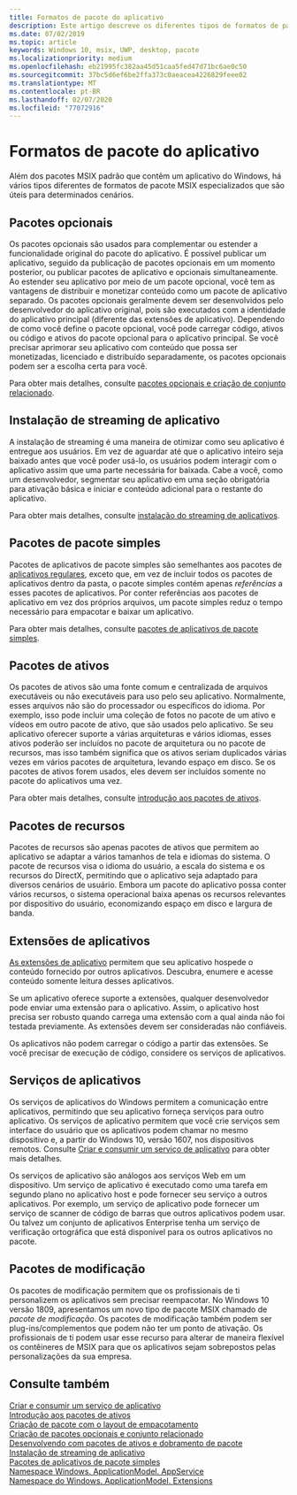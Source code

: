 ```yaml
---
title: Formatos de pacote do aplicativo
description: Este artigo descreve os diferentes tipos de formatos de pacote MSIX que são úteis para determinados cenários.
ms.date: 07/02/2019
ms.topic: article
keywords: Windows 10, msix, UWP, desktop, pacote
ms.localizationpriority: medium
ms.openlocfilehash: eb21995fc382aa45d51caa5fed47d71bc6ae0c50
ms.sourcegitcommit: 37bc5d6ef6be2ffa373c0aeacea4226829feee02
ms.translationtype: MT
ms.contentlocale: pt-BR
ms.lasthandoff: 02/07/2020
ms.locfileid: "77072916"
---
```

# <a name="app-package-formats"></a>Formatos de pacote do aplicativo

Além dos pacotes MSIX padrão que contêm um aplicativo do Windows, há vários tipos diferentes de formatos de pacote MSIX especializados que são úteis para determinados cenários.

## <a name="optional-packages"></a>Pacotes opcionais

Os pacotes opcionais são usados para complementar ou estender a funcionalidade original do pacote do aplicativo. É possível publicar um aplicativo, seguido da publicação de pacotes opcionais em um momento posterior, ou publicar pacotes de aplicativo e opcionais simultaneamente. Ao estender seu aplicativo por meio de um pacote opcional, você tem as vantagens de distribuir e monetizar conteúdo como um pacote de aplicativo separado. Os pacotes opcionais geralmente devem ser desenvolvidos pelo desenvolvedor do aplicativo original, pois são executados com a identidade do aplicativo principal (diferente das extensões de aplicativo). Dependendo de como você define o pacote opcional, você pode carregar código, ativos ou código e ativos do pacote opcional para o aplicativo principal. Se você precisar aprimorar seu aplicativo com conteúdo que possa ser monetizadas, licenciado e distribuído separadamente, os pacotes opcionais podem ser a escolha certa para você. 

Para obter mais detalhes, consulte [pacotes opcionais e criação de conjunto relacionado](optional-packages.md).

## <a name="app-streaming-install"></a>Instalação de streaming de aplicativo

A instalação de streaming é uma maneira de otimizar como seu aplicativo é entregue aos usuários. Em vez de aguardar até que o aplicativo inteiro seja baixado antes que você poder usá-lo, os usuários podem interagir com o aplicativo assim que uma parte necessária for baixada. Cabe a você, como um desenvolvedor, segmentar seu aplicativo em uma seção obrigatória para ativação básica e iniciar e conteúdo adicional para o restante do aplicativo. 

Para obter mais detalhes, consulte [instalação do streaming de aplicativos](streaming-install.md).

## <a name="flat-bundle-packages"></a>Pacotes de pacote simples

Pacotes de aplicativos de pacote simples são semelhantes aos pacotes de [aplicativos regulares](packaging-uwp-apps.md#types-of-app-packages), exceto que, em vez de incluir todos os pacotes de aplicativos dentro da pasta, o pacote simples contém apenas *referências* a esses pacotes de aplicativos. Por conter referências aos pacotes de aplicativo em vez dos próprios arquivos, um pacote simples reduz o tempo necessário para empacotar e baixar um aplicativo.

Para obter mais detalhes, consulte [pacotes de aplicativos de pacote simples](flat-bundles.md).

## <a name="asset-packages"></a>Pacotes de ativos

Os pacotes de ativos são uma fonte comum e centralizada de arquivos executáveis ou não executáveis para uso pelo seu aplicativo. Normalmente, esses arquivos não são do processador ou específicos do idioma. Por exemplo, isso pode incluir uma coleção de fotos no pacote de um ativo e vídeos em outro pacote de ativo, que são usados pelo aplicativo. Se seu aplicativo oferecer suporte a várias arquiteturas e vários idiomas, esses ativos poderão ser incluídos no pacote de arquitetura ou no pacote de recursos, mas isso também significa que os ativos seriam duplicados várias vezes em vários pacotes de arquitetura, levando espaço em disco. Se os pacotes de ativos forem usados, eles devem ser incluídos somente no pacote do aplicativos uma vez. 

Para obter mais detalhes, consulte [introdução aos pacotes de ativos](asset-packages.md).

## <a name="resource-packages"></a>Pacotes de recursos

Pacotes de recursos são apenas pacotes de ativos que permitem ao aplicativo se adaptar a vários tamanhos de tela e idiomas do sistema. O pacote de recursos visa o idioma do usuário, a escala do sistema e os recursos do DirectX, permitindo que o aplicativo seja adaptado para diversos cenários de usuário. Embora um pacote do aplicativo possa conter vários recursos, o sistema operacional baixa apenas os recursos relevantes por dispositivo do usuário, economizando espaço em disco e largura de banda.

## <a name="app-extensions"></a>Extensões de aplicativos

[As extensões de aplicativo](https://docs.microsoft.com/uwp/api/windows.applicationmodel.appextensions) permitem que seu aplicativo hospede o conteúdo fornecido por outros aplicativos. Descubra, enumere e acesse conteúdo somente leitura desses aplicativos.

Se um aplicativo oferece suporte a extensões, qualquer desenvolvedor pode enviar uma extensão para o aplicativo. Assim, o aplicativo host precisa ser robusto quando carrega uma extensão com a qual ainda não foi testada previamente. As extensões devem ser consideradas não confiáveis.

Os aplicativos não podem carregar o código a partir das extensões. Se você precisar de execução de código, considere os serviços de aplicativos.

## <a name="app-services"></a>Serviços de aplicativos

Os serviços de aplicativos do Windows permitem a comunicação entre aplicativos, permitindo que seu aplicativo forneça serviços para outro aplicativo. Os serviços de aplicativo permitem que você crie serviços sem interface do usuário que os aplicativos podem chamar no mesmo dispositivo e, a partir do Windows 10, versão 1607, nos dispositivos remotos. Consulte [Criar e consumir um serviço de aplicativo](https://docs.microsoft.com/windows/uwp/launch-resume/how-to-create-and-consume-an-app-service) para obter mais detalhes.

Os serviços de aplicativo são análogos aos serviços Web em um dispositivo. Um serviço de aplicativo é executado como uma tarefa em segundo plano no aplicativo host e pode fornecer seu serviço a outros aplicativos. Por exemplo, um serviço de aplicativo pode fornecer um serviço de scanner de código de barras que outros aplicativos podem usar. Ou talvez um conjunto de aplicativos Enterprise tenha um serviço de verificação ortográfica que está disponível para os outros aplicativos no pacote.

## <a name="modification-packages"></a>Pacotes de modificação 
Os pacotes de modificação permitem que os profissionais de ti personalizem os aplicativos sem precisar reempacotar. No Windows 10 versão 1809, apresentamos um novo tipo de pacote MSIX chamado de *pacote de modificação*. Os pacotes de modificação também podem ser plug-ins/complementos que podem não ter um ponto de ativação. Os profissionais de ti podem usar esse recurso para alterar de maneira flexível os contêineres de MSIX para que os aplicativos sejam sobrepostos pelas personalizações da sua empresa. 

## <a name="see-also"></a>Consulte também

[Criar e consumir um serviço de aplicativo](https://docs.microsoft.com/windows/uwp/launch-resume/how-to-create-and-consume-an-app-service)  
[Introdução aos pacotes de ativos](asset-packages.md)  
[Criação de pacote com o layout de empacotamento](packaging-layout.md)  
[Criação de pacotes opcionais e conjunto relacionado](optional-packages.md)  
[Desenvolvendo com pacotes de ativos e dobramento de pacote](package-folding.md)  
[Instalação de streaming de aplicativo](streaming-install.md)  
[Pacotes de aplicativos de pacote simples](flat-bundles.md)  
[Namespace Windows. ApplicationModel. AppService](https://docs.microsoft.com/uwp/api/Windows.ApplicationModel.AppService)  
[Namespace do Windows. ApplicationModel. Extensions](https://docs.microsoft.com/uwp/api/windows.applicationmodel.appextensions)  
